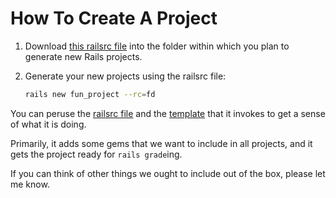 # How To Create A Project

 1. Download [this railsrc file](https://raw.githubusercontent.com/firstdraft/appdev_template/master/fd) into the folder within which you plan to generate new Rails projects.
 1. Generate your new projects using the railsrc file:
 
    ```bash
    rails new fun_project --rc=fd
    ```

You can peruse the [railsrc file](https://github.com/firstdraft/appdev_template/blob/master/fd) and the [template](https://github.com/firstdraft/appdev_template/blob/master/template.rb) that it invokes to get a sense of what it is doing.

Primarily, it adds some gems that we want to include in all projects, and it gets the project ready for `rails grade`ing.

If you can think of other things we ought to include out of the box, please let me know.